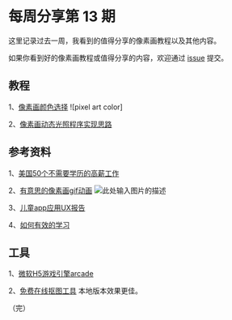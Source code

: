 # 每周分享第 13 期

这里记录过去一周，我看到的值得分享的像素画教程以及其他内容。

如果你看到好的像素画教程或值得分享的内容，欢迎通过 [issue](https://github.com/pixel32/Weekly_PixelartTutorials/issues) 提交。

## 教程
1、[像素画颜色选择](http://pixeljoint.com/forum/forum_posts.asp?TID=10695)
![pixel art color]

2、[像素画动态光照程序实现思路](https://mp.weixin.qq.com/s/s7wnUG5Y4ACQurY_7_BPSA)

## 参考资料
1、[美国50个不需要学历的高薪工作](https://www.douban.com/note/704354107/)

2、[有意思的像素画gif动画](https://twitter.com/ktwfc)
![此处输入图片的描述][1]

3、[儿童app应用UX报告](https://www.nngroup.com/articles/childrens-websites-usability-issues/)

4、[如何有效的学习](https://medium.freecodecamp.org/how-to-learn-new-things-effectively-and-enjoy-doing-it-54c116c1a236)

## 工具
1、[微软H5游戏引擎arcade](https://arcade.makecode.com/#editor)

2、[免费在线抠图工具](https://online.photoscissors.com/)
本地版本效果更佳。

（完）

  [1]: https://66.media.tumblr.com/5c63be6805ed8f25835eb79b0f6f5b19/tumblr_pj5bj7NB2V1x3j44ao1_540.gif
